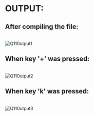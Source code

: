 # OUTPUT:
## After compiling the file:
<br> ![Q11Output1](https://user-images.githubusercontent.com/68191677/126541307-2378b089-8cb9-4942-9644-fdaf2c407ebb.png)
<br/>
## When key '+' was pressed:
<br> ![Q11Output2](https://user-images.githubusercontent.com/68191677/126541331-1ecc0ed3-8028-494e-b5f8-be20454b9ed0.png)
</br>
## When key 'k' was pressed:
<br> ![Q11Output3](https://user-images.githubusercontent.com/68191677/126541343-ed2279ec-fdcb-46bb-ba3d-180d8f59dd1f.png)
<br/>
